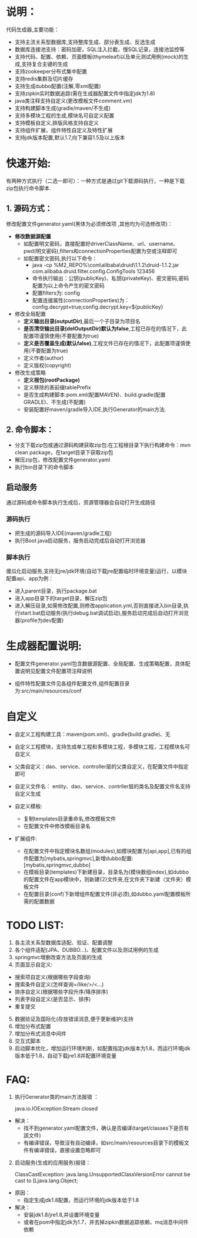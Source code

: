 # 说明：

代码生成器,主要功能：

- 支持主流关系型数据库,支持整库生成、部分表生成、反选生成
- 数据库连接池支持：密码加密，SQL注入拦截，慢SQL记录，连接池监控等
- 支持代码、配置、依赖、页面模板(thymeleaf)以及单元测试用例(mock)的生成,支持复合主键的生成
- 支持zookeeper分布式集中配置
- 支持redis集群及切片缓存
- 支持生成dubbo配置(注解,零xml配置)
- 支持zipkin实时数据追踪(需在生成器配置文件中指定jdk为1.8)
- java类注释支持自定义(更改模板文件comment.vm)
- 支持构建脚本生成(gradle/maven/不生成)
- 支持多模块工程的生成,模块名可自定义配置
- 支持模板自定义,排版风格支持自定义
- 支持组件扩展，组件特性自定义及特性扩展
- 支持jdk版本配置,默认1.7,向下兼容1.5及以上版本



# 快速开始:
有两种方式执行（二选一即可）：一种方式是通过git下载源码执行，一种是下载zip包执行命令脚本.

## 1. 源码方式：

修改配置文件generator.yaml(黑体为必须修改项 ,其他均为可选修改项)：
- **修改数据源配置**
	- 如配置明文密码，直接配置好driverClassName、url、username、pwd(明文密码),filters和connectionProperties配置为空或注释即可
	- 如配置密文密码,执行以下命令：					
		- java -cp %M2_REPO%\com\alibaba\druid\1.1.2\druid-1.1.2.jar com.alibaba.druid.filter.config.ConfigTools 123456
		- 命令执行输出：公钥(publicKey)、私钥(privateKey)、密文密码,密码配置为以上命令产生的密文密码
		- 配置filters为: config	
		- 配置连接属性(connectionProperties)为：config.decrypt=true;config.decrypt.key=${publicKey}			
- 修改全局配置
	- **定义输出目录(outputDir)**,最后一个子目录为项目名
	- **是否清空输出目录(delOutputDir)默认为false**,工程已存在的情况下，此配置项谨慎使用(不要配置为true)
 	- **定义是否覆盖生成(默认false)**,工程文件已存在的情况下，此配置项谨慎使用(不要配置为true)
 	- 定义作者(author)
	- 定义版权(copyright)
- 修改生成策略
	- **定义根包(rootPackage)**
	- 定义移除的表前缀tablePrefix
	- 是否生成构建脚本:pom.xml(配置MAVEN)、build.gradle(配置GRADLE)、不生成(不配置)
	- 安装配置好maven/gradle导入IDE,执行Generator的main方法.


## 2. 命令脚本：
	
- 分支下载zip包或通过源码构建获取zip包:在工程根目录下执行构建命令：mvn clean package，在target目录下获取zip包 
- 解压zip包，修改配置文件generator.yaml
- 执行bin目录下的命令脚本

## 启动服务
	
通过源码或命令脚本执行生成后，资源管理器会自动打开生成路径

### 源码执行

- 把生成的源码导入IDE(maven/gradle工程)
- 执行Boot.java启动服务，服务启动完成后自动打开浏览器	
		
### 脚本执行

傻瓜化启动服务,支持无jre/jdk环境(自动下载jre配置临时环境变量)运行，以模块配置api、app为例： 

- 进入parent目录，执行package.bat
- 进入app目录下的target目录，解压zip包
- 进入解压目录,如需修改配置,则修改application.yml,否则直接进入bin目录,执行start.bat启动服务(执行debug.bat调试启动),服务启动完成后自动打开浏览器(profile为dev配置)
	
# 生成器配置说明:
- 配置文件generator.yaml包含数据源配置、全局配置、生成策略配置，具体配置说明见配置文件配置项注释说明

- 组件特性配置文件见各组件配置文件,组件配置目录为:src/main/resources/conf

# 自定义
- 自定义工程构建工具：maven(pom.xml)、gradle(build.gradle)、无

- 自定义工程模块，支持生成单工程和多模块工程，多模块工程，工程模块名可自定义

- 父类自定义：dao、service、controller层的父类自定义，在配置文件中指定即可

- 自定义文件名： entity、dao、service、contrller层的类名及配置文件名支持自定义生成

- 自定义模板:

	- 复制templates目录重命名,修改模板文件
	- 在配置文件中修改模板目录名

- 扩展组件:

	- 在配置文件中指定模块名数组(modules),如模块配置为[api,app],已有的组件配置为[mybatis,springmvc],新增dubbo配置:[mybatis,springmvc,dubbo]
	- 在模板目录(templates)下新建目录，目录名为{模块数组index},如dubbo的配置文件在app模块中，则新建{2}文件夹,在文件夹下新建（文件夹）模板文件
	- 在配置目录(conf)下新增组件配置文件(非必须),如dubbo.yaml配置模板所需的配置数据

# TODO LIST:

1. 各主流关系型数据库适配、验证、配置调整
2. 各个组件适配(JPA、DUBBO...)、配置文件以及测试用例的生成
3. springmvc增删改查方法及页面的生成 
4. 页面显示自定义:
- 搜索项自定义(根据哪些字段查询)
- 搜索条件自定义(怎样查询=/like/>/<...)
- 排序自定义(根据哪些字段升序/降序排序)
- 列表字段自定义(是否显示、排序)
- 重复提交
5. 数据验证及国际化(存放错误消息,便于更新维护)支持
6. 增加分布式配置
7. 增加分布式消息中间件
8. 交互式脚本
9. 启动脚本优化，增加运行环境判断，如配置指定jdk版本为1.8，而运行环境jdk版本低于1.8，自动下载jre1.8并配置环境变量

# FAQ:

1. 执行Generator类的main方法报错 ：

	java.io.IOException:Stream closed 	
- 解决：
	- 找不到generator.yaml配置文件，确认是否编译(target/classes下是否有該文件)	
	- 有编译错误，导致沒有自动编译，如src/main/resources目录下的模板文件有编译错误，直接设置忽略即可

2. 启动服务(生成的应用服务)报错：

	ClassCastException: java.lang.UnsupportedClassVersionError cannot be cast to [Ljava.lang.Object;
- 原因：
	- 指定生成jdk1.8配置，而运行环境的jdk版本低于1.8
- 解决：
	- 安装jdk1.8/jre1.8,并设置环境变量
	- 或者在pom中指定jdk为1.7，并去掉zipkin数据追踪依赖、mq消息中间件依赖